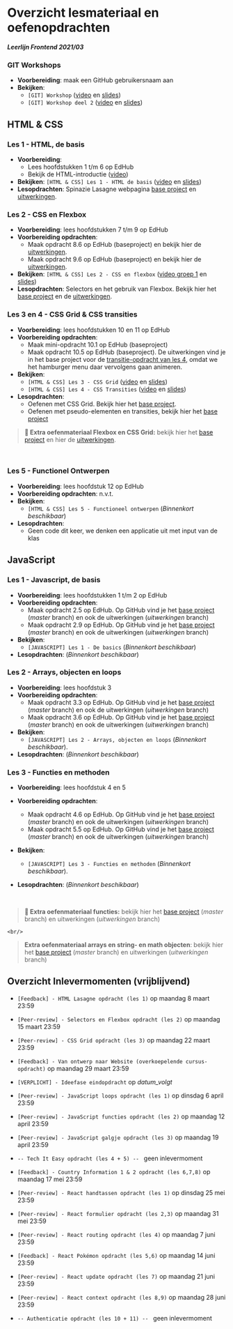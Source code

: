 # Overzicht lesmateriaal en oefenopdrachten
_**Leerlijn Frontend 2021/03**_

### GIT Workshops
* **Voorbereiding**: maak een GitHub gebruikersnaam aan
* **Bekijken**:
    * `[GIT] Workshop` ([video](https://web.microsoftstream.com/video/cf4b42b5-890a-487c-8b3e-b2549d5a29f2) en [slides](https://noviuniversity.sharepoint.com/sites/Frontend202103/Lesmateriaal/GIT/%5BGIT%5D%20Workshop%20deel%201.pdf))
    * `[GIT] Workshop deel 2` ([video](https://web.microsoftstream.com/video/811bc638-3652-4a52-8ddf-e88d3cbb3aba) en [slides](https://noviuniversity.sharepoint.com/sites/Frontend202103/Lesmateriaal/GIT/%5BGIT%5D%20Workshop%20deel%202.pdf))
  
## HTML & CSS

### Les 1 - HTML, de basis
* **Voorbereiding**: 
  * Lees hoofdstukken 1 t/m 6 op EdHub
  * Bekijk de HTML-introductie ([video](https://web.microsoftstream.com/video/f8449ad1-48ce-414a-b0ed-33c17a6bcba7))
* **Bekijken**: `[HTML & CSS] Les 1 - HTML de basis` ([video](https://web.microsoftstream.com/video/4d114ecd-e858-4a9b-b959-3e23cda1fe0c) en [slides](https://teams.microsoft.com/l/file/6D6CABC3-DDAF-4E13-9CBA-A0E9DA9A3179?tenantId=4243de4c-3701-4a5d-b67a-388c5c9557a2&fileType=pdf&objectUrl=https%3A%2F%2Fnoviuniversity.sharepoint.com%2Fsites%2FFrontend202103%2FLesmateriaal%2FHTML%20%26%20CSS%2F%5BHTML%26CSS%5D%20Les%202%20-%20De%20perikelen%20van%20CSS.pdf&baseUrl=https%3A%2F%2Fnoviuniversity.sharepoint.com%2Fsites%2FFrontend202103&serviceName=teams&threadId=19:850091a7302341ef8f3d0d67c19870f8@thread.tacv2&groupId=1f6d57b3-7003-4def-b081-3ae9af201857))
* **Lesopdrachten**: Spinazie Lasagne webpagina [base project](https://github.com/hogeschoolnovi/frontend-html-css-spinazie) en [uitwerkingen](https://noviuniversity.sharepoint.com/sites/Frontend202103/Lesmateriaal/HTML%20&%20CSS/frontend-html-lasagne-uitwerkingen.zip).

### Les 2 - CSS en Flexbox
* **Voorbereiding**: lees hoofdstukken 7 t/m 9 op EdHub
* **Voorbereiding opdrachten**:
    * Maak opdracht 8.6 op EdHub (baseproject) en bekijk hier de [uitwerkingen](https://noviuniversity.sharepoint.com/sites/Frontend202103/Lesmateriaal/HTML%20&%20CSS/frontend-edhub-8.6-uitwerkingen.zip).
    * Maak opdracht 9.6 op EdHub (baseproject) en bekijk hier de [uitwerkingen](https://noviuniversity.sharepoint.com/sites/Frontend202103/Lesmateriaal/HTML%20&%20CSS/frontend-edhub-9.6-uitwerkingen.zip).
* **Bekijken**: `[HTML & CSS] Les 2 - CSS en flexbox` ([video groep 1](https://web.microsoftstream.com/video/a5819e08-7287-4d63-9abc-f813035a930f) en [slides](https://teams.microsoft.com/l/file/6D6CABC3-DDAF-4E13-9CBA-A0E9DA9A3179?tenantId=4243de4c-3701-4a5d-b67a-388c5c9557a2&fileType=pdf&objectUrl=https%3A%2F%2Fnoviuniversity.sharepoint.com%2Fsites%2FFrontend202103%2FLesmateriaal%2FHTML%20%26%20CSS%2F%5BHTML%26CSS%5D%20Les%202%20-%20De%20perikelen%20van%20CSS.pdf&baseUrl=https%3A%2F%2Fnoviuniversity.sharepoint.com%2Fsites%2FFrontend202103&serviceName=teams&threadId=19:850091a7302341ef8f3d0d67c19870f8@thread.tacv2&groupId=1f6d57b3-7003-4def-b081-3ae9af201857))
* **Lesopdrachten**: Selectors en het gebruik van Flexbox. Bekijk hier het [base project](https://github.com/hogeschoolnovi/frontend-selectors-flexbox-base) en de [uitwerkingen](https://noviuniversity.sharepoint.com/sites/Frontend202103/Lesmateriaal/HTML%20&%20CSS/frontend-selectors-flexbox-uitwerkinen.zip).

### Les 3 en 4 - CSS Grid & CSS transities
* **Voorbereiding**: lees hoofdstukken 10 en 11 op EdHub
* **Voorbereiding opdrachten**:
  * Maak mini-opdracht 10.1 op EdHub (baseproject)
  * Maak opdracht 10.5 op EdHub (baseproject). De uitwerkingen vind je in het base project voor de [transitie-opdracht van les 4](https://github.com/hogeschoolnovi/frontend-grid-transition-base), omdat we het hamburger menu daar vervolgens gaan animeren.
* **Bekijken**:
    * `[HTML & CSS] Les 3 - CSS Grid` ([video](https://web.microsoftstream.com/video/ce362630-9c44-4e01-9043-1c448bfc0536) en [slides](https://noviuniversity.sharepoint.com/sites/Frontend202103/Lesmateriaal/HTML%20&%20CSS/%5BHTML&CSS%5D%20Les%203%20-%20CSS%20Grid.pdf))
    * `[HTML & CSS] Les 4 - CSS Transities` ([video](https://web.microsoftstream.com/video/03ebb443-397b-427d-b8bf-a40125cfd6f1) en [slides](https://noviuniversity.sharepoint.com/sites/Frontend202103/Lesmateriaal/HTML%20&%20CSS/%5BHTML&CSS%5D%20Les%204%20-%20Advanced%20CSS%20concepts.pdf))
* **Lesopdrachten**: 
    * Oefenen met CSS Grid. Bekijk hier het [base project](https://github.com/hogeschoolnovi/frontend-css-grid).
    * Oefenen met pseudo-elementen en transities, bekijk hier het [base project](https://github.com/hogeschoolnovi/frontend-grid-transition-base)
  
> **📙 Extra oefenmateriaal Flexbox en CSS Grid:** bekijk hier het [base project](https://github.com/hogeschoolnovi/frontend-html-css-extra-exercise-base) en hier de [uitwerkingen](https://noviuniversity.sharepoint.com/sites/Frontend202103/Lesmateriaal/HTML%20&%20CSS/frontend-html-css-extra-exercises-uitwerkingen.zip).
  
  <br/>
  
### Les 5 - Functionel Ontwerpen
* **Voorbereiding**: lees hoofdstuk 12 op EdHub
* **Voorbereiding opdrachten**: n.v.t.
* **Bekijken**:
    * `[HTML & CSS] Les 5 - Functioneel ontwerpen` (_Binnenkort beschikbaar_)
* **Lesopdrachten**:
    * Geen code dit keer, we denken een applicatie uit met input van de klas

## JavaScript

### Les 1 - Javascript, de basis
* **Voorbereiding**: lees hoofdstukken 1 t/m 2 op EdHub
* **Voorbereiding opdrachten**:
    * Maak opdracht 2.5 op EdHub. Op GitHub vind je het [base project](https://github.com/hogeschoolnovi/frontend-javascript-variables-and-math-operators) (_master_ branch) en ook de uitwerkingen (_uitwerkingen_ branch)
    * Maak opdracht 2.9 op EdHub. Op GitHub vind je het [base project](https://github.com/hogeschoolnovi/frontend-javascript-if-else-switch-statements) (_master_ branch) en ook de uitwerkingen (_uitwerkingen_ branch)
* **Bekijken**:
    * `[JAVASCRIPT] Les 1 - De basics` (_Binnenkort beschikbaar_)
* **Lesopdrachten**: (_Binnenkort beschikbaar_)

### Les 2 - Arrays, objecten en loops
* **Voorbereiding**: lees hoofdstuk 3
* **Voorbereiding opdrachten**:
    * Maak opdracht 3.3 op EdHub. Op GitHub vind je het [base project]() (_master_ branch) en ook de uitwerkingen (_uitwerkingen_ branch)
    * Maak opdracht 3.6 op EdHub. Op GitHub vind je het [base project](https://github.com/hogeschoolnovi/frontend-javascript-edhub-objects) (_master_ branch) en ook de uitwerkingen (_uitwerkingen_ branch)
* **Bekijken**:
    * `[JAVASCRIPT] Les 2 - Arrays, objecten en loops` (_Binnenkort beschikbaar_).
* **Lesopdrachten**: (_Binnenkort beschikbaar_)

### Les 3 - Functies en methoden
* **Voorbereiding**: lees hoofdstuk 4 en 5
* **Voorbereiding opdrachten**:
    * Maak opdracht 4.6 op EdHub. Op GitHub vind je het [base project]() (_master_ branch) en ook de uitwerkingen (_uitwerkingen_ branch)
    * Maak opdracht 5.5 op EdHub. Op GitHub vind je het [base project]() (_master_ branch) en ook de uitwerkingen (_uitwerkingen_ branch)
* **Bekijken**:
    * `[JAVASCRIPT] Les 3 - Functies en methoden` (_Binnenkort beschikbaar_).
* **Lesopdrachten**: (_Binnenkort beschikbaar_)


  <br/>

> **📙 Extra oefenmateriaal functies:** bekijk hier het [base project](https://github.com/hogeschoolnovi/frontend-javascript-functions/blob/master/functions.js) (_master_ branch) en uitwerkingen (_uitwerkingen_ branch)
  
    <br/>
    
> **Extra oefenmateriaal arrays en string- en math objecten**: bekijk hier het [base project](https://github.com/hogeschoolnovi/frontend-javascript-objects-string-array-date) (_master_ branch) en uitwerkingen (_uitwerkingen_ branch)

## Overzicht Inlevermomenten (vrijblijvend)
* `[Feedback] - HTML Lasagne opdracht (les 1)` op maandag 8 maart 23:59
* `[Peer-review] - Selectors en Flexbox opdracht (les 2)` op maandag 15 maart 23:59
* `[Peer-review] - CSS Grid opdracht (les 3)` op maandag 22 maart 23:59
* `[Feedback] - Van ontwerp naar Website (overkoepelende cursus-opdracht)` op maandag 29 maart 23:59

* `[VERPLICHT] - Ideefase eindopdracht` op _datum_volgt_

* `[Peer-review] - JavaScript loops opdracht (les 1)` op dinsdag 6 april 23:59
* `[Peer-review] - JavaScript functies opdracht (les 2)` op maandag 12 april 23:59
* `[Peer-review] - JavaScript galgje opdracht (les 3)` op maandag 19 april 23:59
* `-- Tech It Easy opdracht (les 4 + 5) -- ` geen inlevermoment
* `[Feedback] - Country Information 1 & 2 opdracht (les 6,7,8)` op maandag 17 mei 23:59
* `[Peer-review] - React handtassen opdracht (les 1)` op dinsdag 25 mei 23:59
* `[Peer-review] - React formulier opdracht (les 2,3)` op maandag 31 mei 23:59
* `[Peer-review] - React routing opdracht (les 4)` op maandag 7 juni 23:59
* `[Feedback] - React Pokémon opdracht (les 5,6)` op maandag 14 juni 23:59
* `[Peer-review] - React update opdracht (les 7)` op maandag 21 juni 23:59
* `[Peer-review] - React context opdracht (les 8,9)` op maandag 28 juni 23:59
* `-- Authenticatie opdracht (les 10 + 11) -- ` geen inlevermoment
